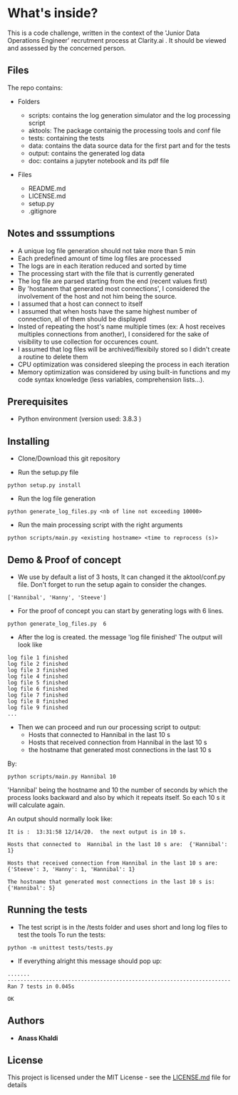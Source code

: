 # What's inside?

This is a code challenge, written in the context of the 'Junior Data Operations Engineer' recrutment process at Clarity.ai .
It should be viewed and assessed by the concerned person.

## Files
The repo contains:
*  Folders 
    *  scripts: contains the log generation simulator and the log processing script
    *  aktools: The package containig the processing tools and conf file
    *  tests: containing the tests
    *  data: contains the data source data for the first part and for the tests
    *  output: contains the generated log data
    *  doc: contains a jupyter notebook and its pdf file
    
*  Files
   *   README.md
   *   LICENSE.md
   *   setup.py
   *   .gitignore


## Notes and sssumptions 

*   A unique log file generation should not take more than 5 min
*   Each predefined amount of time log files are processed
*   The logs are in each iteration reduced and sorted by time
*   The processing start with the file that is currently generated
*   The log file are parsed starting from the end (recent values first)
*   By 'hostanem that generated most connections', I considered the involvement  of the host and not him being the source.
*   I assumed that a host can connect to itself
*   I assumed that when hosts have the same highest number of connection, all of them should be displayed
*   Insted of repeating the host's name multiple times (ex: A host receives multiples connections from another), I considered for the sake of visibility to use collection for occurences count.
*   I assumed that log files will be archived/flexibily stored so I didn't create a routine to delete them 
*   CPU optimization was considered sleeping the process in each iteration
*   Memory optimization was considered by using built-in functions and my code syntax knowledge (less variables, comprehension lists...).


## Prerequisites

*   Python environment (version used: 3.8.3 )

## Installing

*   Clone/Download this git repository

*   Run the setup.py file 

```
python setup.py install
```

*   Run the log file generation

```
python generate_log_files.py <nb of line not exceeding 10000>
```

*   Run the main processing script with the right arguments

```
python scripts/main.py <existing hostname> <time to reprocess (s)>
```

## Demo & Proof of concept
*   We use by default a list of 3 hosts, It can changed it the aktool/conf.py file. Don't forget to run the setup again to consider the changes.

```
['Hannibal', 'Hanny', 'Steeve']
```
*   For the proof of concept you can start by generating logs with 6 lines.
```
python generate_log_files.py  6
```
*   After the log is created. the message 'log file <index> finished'
The output will look like
```
log file 1 finished
log file 2 finished
log file 3 finished
log file 4 finished
log file 5 finished
log file 6 finished
log file 7 finished
log file 8 finished
log file 9 finished
...
```


*   Then we can proceed and run our processing script to output:
    *    Hosts that connected to  Hannibal in the last 10 s
    *    Hosts that received connection from Hannibal in the last 10 s
    *    the hostname that generated most connections in the last 10 s

By:

```
python scripts/main.py Hannibal 10
```
'Hannibal' being the hostname and 10 the number of seconds by which the process looks backward and also by which it repeats itself.
So each 10 s it will calculate again.

An output should normally look like:
```
It is :  13:31:58 12/14/20.  the next output is in 10 s. 

Hosts that connected to  Hannibal in the last 10 s are:  {'Hannibal': 1} 

Hosts that received connection from Hannibal in the last 10 s are:  {'Steeve': 3, 'Hanny': 1, 'Hannibal': 1} 

The hostname that generated most connections in the last 10 s is:  {'Hannibal': 5}
```

## Running the tests

*   The test script is in the /tests folder and uses short and long log files to test the tools
To run the tests: 
```
python -m unittest tests/tests.py
```
*   If everything alright this message should pop up:

```
.......
----------------------------------------------------------------------
Ran 7 tests in 0.045s

OK
```


## Authors

* **Anass Khaldi** 


## License

This project is licensed under the MIT License - see the [LICENSE.md](LICENSE.md) file for details

